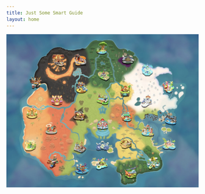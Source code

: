 ```yaml
---
title: Just Some Smart Guide
layout: home
---
```


<div class="map-container">
  <img src="/assets/images/world-map.jpg" alt="World Map">
  <!-- Clickable icons will be added here -->
</div>
